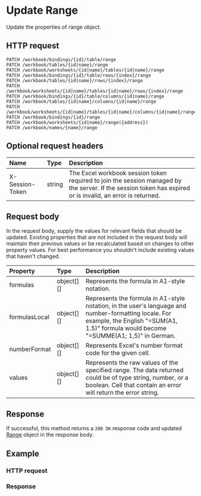 # Update Range

Update the properties of range object.
## HTTP request
```http
PATCH /workbook/bindings/{id}/table/range
PATCH /workbook/tables/{id|name}/range
PATCH /workbook/worksheets/{id|name}/tables/{id|name}/range
PATCH /workbook/bindings/{id}/table/rows/{index}/range
PATCH /workbook/tables/{id|name}/rows/{index}/range
PATCH /workbook/worksheets/{id|name}/tables/{id|name}/rows/{index}/range
PATCH /workbook/bindings/{id}/table/columns/{id|name}/range
PATCH /workbook/tables/{id|name}/columns/{id|name}/range
PATCH /workbook/worksheets/{id|name}/tables/{id|name}/columns/{id|name}/range
PATCH /workbook/bindings/{id}/range
PATCH /workbook/worksheets/{id|name}/range({address})
PATCH /workbook/names/{name}/range
```

## Optional request headers
| Name       | Type | Description|
|:-----------|:------|:----------|
| X-Session-Token   | string  | The Excel workbook session token required to join the session managed by the server. If the session token has expired or is invalid, an error is returned.|

## Request body
In the request body, supply the values for relevant fields that should be updated. Existing properties that are not included in the request body will maintain their previous values or be recalculated based on changes to other property values. For best performance you shouldn't include existing values that haven't changed.

| Property	   | Type	|Description|
|:---------------|:--------|:----------|
|formulas|object[][]|Represents the formula in A1-style notation.|
|formulasLocal|object[][]|Represents the formula in A1-style notation, in the user's language and number-formatting locale.  For example, the English "=SUM(A1, 1.5)" formula would become "=SUMME(A1; 1,5)" in German.|
|numberFormat|object[][]|Represents Excel's number format code for the given cell.|
|values|object[][]|Represents the raw values of the specified range. The data returned could be of type string, number, or a boolean. Cell that contain an error will return the error string.|

## Response
If successful, this method returns a `200 OK` response code and updated [Range](../resources/range.md) object in the response body.
## Example
### HTTP request
### Response
